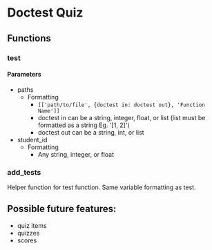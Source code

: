 # Doctest Quiz

## Functions
### test
#### Parameters
* paths
  * Formatting
    * `[['path/to/file', {doctest in: doctest out}, 'Function Name']]`
    * doctest in can be a string, integer, float, or list (list must be formatted as a string Eg. '[1, 2]')
    * doctest out can be a string, int, or list
* student_id
  * Formatting
    * Any string, integer, or float
### add_tests
Helper function for test function. Same variable formatting as test.


## Possible future features:
* quiz items
* quizzes
* scores
